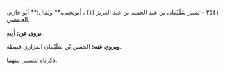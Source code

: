 ٢٥٤١ - تمييز سُلَيْمان بن عبد الحميد بن عبد العزيز (١) ، أبويحيى،** ويُقال:** أَبُو خازم، الحمصي.

**يروي عن:** أَبِيهِ.

**ويروي عَنه:** الحسن بْن سُلَيْمان الفزاري قبيطة.

ذكرناه للتمييز بينهما.